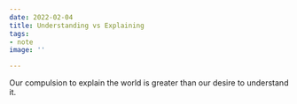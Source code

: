 ```yaml
---
date: 2022-02-04
title: Understanding vs Explaining
tags:
- note
image: ''

---
```

Our compulsion to explain the world is greater than our desire to understand it.